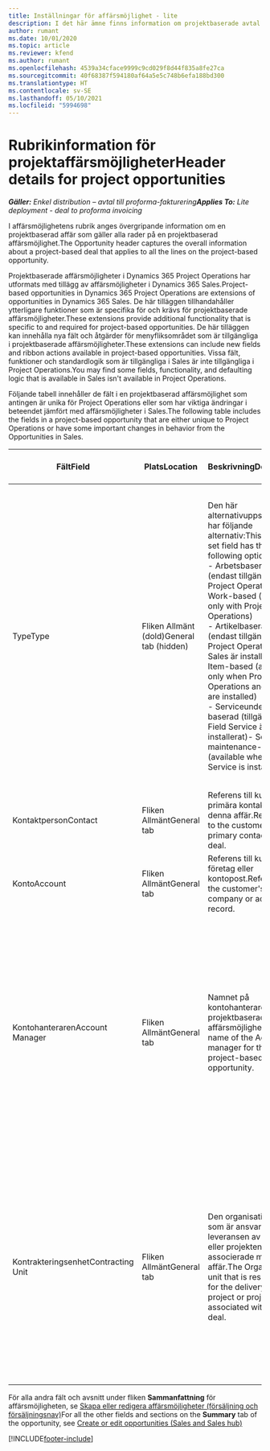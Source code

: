 ```yaml
---
title: Inställningar för affärsmöjlighet - lite
description: I det här ämne finns information om projektbaserade avtal och projektbaserade affärsmöjlighetsrader.
author: rumant
ms.date: 10/01/2020
ms.topic: article
ms.reviewer: kfend
ms.author: rumant
ms.openlocfilehash: 4539a34cface9999c9cd029f8d44f835a8fe27ca
ms.sourcegitcommit: 40f68387f594180af64a5e5c748b6efa188bd300
ms.translationtype: HT
ms.contentlocale: sv-SE
ms.lasthandoff: 05/10/2021
ms.locfileid: "5994698"
---
```

# <a name="header-details-for-project-opportunities"></a><span data-ttu-id="8fc48-103">Rubrikinformation för projektaffärsmöjligheter</span><span class="sxs-lookup"><span data-stu-id="8fc48-103">Header details for project opportunities</span></span>

<span data-ttu-id="8fc48-104">_**Gäller:** Enkel distribution – avtal till proforma-fakturering_</span><span class="sxs-lookup"><span data-stu-id="8fc48-104">_**Applies To:** Lite deployment - deal to proforma invoicing_</span></span>

<span data-ttu-id="8fc48-105">I affärsmöjlighetens rubrik anges övergripande information om en projektbaserad affär som gäller alla rader på en projektbaserad affärsmöjlighet.</span><span class="sxs-lookup"><span data-stu-id="8fc48-105">The Opportunity header captures the overall information about a project-based deal that applies to all the lines on the project-based opportunity.</span></span>

<span data-ttu-id="8fc48-106">Projektbaserade affärsmöjligheter i Dynamics 365 Project Operations har utformats med tillägg av affärsmöjligheter i Dynamics 365 Sales.</span><span class="sxs-lookup"><span data-stu-id="8fc48-106">Project-based opportunities in Dynamics 365 Project Operations are extensions of opportunities in Dynamics 365 Sales.</span></span> <span data-ttu-id="8fc48-107">De här tilläggen tillhandahåller ytterligare funktioner som är specifika för och krävs för projektbaserade affärsmöjligheter.</span><span class="sxs-lookup"><span data-stu-id="8fc48-107">These extensions provide additional functionality that is specific to and required for project-based opportunities.</span></span> <span data-ttu-id="8fc48-108">De här tilläggen kan innehålla nya fält och åtgärder för menyfliksområdet som är tillgängliga i projektbaserade affärsmöjligheter.</span><span class="sxs-lookup"><span data-stu-id="8fc48-108">These extensions can include new fields and ribbon actions available in project-based opportunities.</span></span> <span data-ttu-id="8fc48-109">Vissa fält, funktioner och standardlogik som är tillgängliga i Sales är inte tillgängliga i Project Operations.</span><span class="sxs-lookup"><span data-stu-id="8fc48-109">You may find some fields, functionality, and defaulting logic that is available in Sales isn't available in Project Operations.</span></span>

<span data-ttu-id="8fc48-110">Följande tabell innehåller de fält i en projektbaserad affärsmöjlighet som antingen är unika för Project Operations eller som har viktiga ändringar i beteendet jämfört med affärsmöjligheter i Sales.</span><span class="sxs-lookup"><span data-stu-id="8fc48-110">The following table includes the fields in a project-based opportunity that are either unique to Project Operations or have some important changes in behavior from the Opportunities in Sales.</span></span>

| <span data-ttu-id="8fc48-111">**Fält**</span><span class="sxs-lookup"><span data-stu-id="8fc48-111">**Field**</span></span> | <span data-ttu-id="8fc48-112">**Plats**</span><span class="sxs-lookup"><span data-stu-id="8fc48-112">**Location**</span></span> | <span data-ttu-id="8fc48-113">**Beskrivning**</span><span class="sxs-lookup"><span data-stu-id="8fc48-113">**Description**</span></span> | <span data-ttu-id="8fc48-114">**Inverkan nedströms**</span><span class="sxs-lookup"><span data-stu-id="8fc48-114">**Downstream impact**</span></span> |
| --- | --- | --- | --- |
| <span data-ttu-id="8fc48-115">Type</span><span class="sxs-lookup"><span data-stu-id="8fc48-115">Type</span></span> | <span data-ttu-id="8fc48-116">Fliken Allmänt (dold)</span><span class="sxs-lookup"><span data-stu-id="8fc48-116">General tab (hidden)</span></span> | <span data-ttu-id="8fc48-117">Den här alternativuppsättningen har följande alternativ:</span><span class="sxs-lookup"><span data-stu-id="8fc48-117">This option set field has the following options:</span></span></br><span data-ttu-id="8fc48-118">- Arbetsbaserad (endast tillgängligt med Project Operations)</span><span class="sxs-lookup"><span data-stu-id="8fc48-118">- Work-based (available only with Project Operations)</span></span></br><span data-ttu-id="8fc48-119">- Artikelbaserad (endast tillgänglig när Project Operations och Sales är installerat)</span><span class="sxs-lookup"><span data-stu-id="8fc48-119">- Item-based (available only when Project Operations and Sales are installed)</span></span></br><span data-ttu-id="8fc48-120">- Serviceunderhåll-baserad (tillgängligt när Field Service är installerat)</span><span class="sxs-lookup"><span data-stu-id="8fc48-120">- Service maintenance-based (available when Field Service is installed)</span></span> | <span data-ttu-id="8fc48-121">När du använder Project Operations anges värdet i det här fältet automatiskt som **Arbetsbaserad** som klassificerar affärsmöjligheten som projektbaserad.</span><span class="sxs-lookup"><span data-stu-id="8fc48-121">When you use Project Operations, this field value is automatically set to **Work-based** which classifies the Opportunity as project-based.</span></span> <span data-ttu-id="8fc48-122">En affärsmöjlighet bör vara projektbaserad för att aktivera alla projektspecifika tillägg och funktioner i den efterföljande försäljningsprocessen för affären.</span><span class="sxs-lookup"><span data-stu-id="8fc48-122">An Opportunity should be project-based to enable all project-specific extensions and functionality in the downstream sales process for this deal.</span></span> |
| <span data-ttu-id="8fc48-123">Kontaktperson</span><span class="sxs-lookup"><span data-stu-id="8fc48-123">Contact</span></span> | <span data-ttu-id="8fc48-124">Fliken Allmänt</span><span class="sxs-lookup"><span data-stu-id="8fc48-124">General tab</span></span> | <span data-ttu-id="8fc48-125">Referens till kundens primära kontakt för denna affär.</span><span class="sxs-lookup"><span data-stu-id="8fc48-125">Reference to the customer's primary contact for this deal.</span></span> | |
| <span data-ttu-id="8fc48-126">Konto</span><span class="sxs-lookup"><span data-stu-id="8fc48-126">Account</span></span> | <span data-ttu-id="8fc48-127">Fliken Allmänt</span><span class="sxs-lookup"><span data-stu-id="8fc48-127">General tab</span></span> | <span data-ttu-id="8fc48-128">Referens till kundens företag eller kontopost.</span><span class="sxs-lookup"><span data-stu-id="8fc48-128">Reference to the customer's company or account record.</span></span> | |
| <span data-ttu-id="8fc48-129">Kontohanteraren</span><span class="sxs-lookup"><span data-stu-id="8fc48-129">Account Manager</span></span> | <span data-ttu-id="8fc48-130">Fliken Allmänt</span><span class="sxs-lookup"><span data-stu-id="8fc48-130">General tab</span></span> | <span data-ttu-id="8fc48-131">Namnet på kontohanteraren för den projektbaserade affärsmöjligheten.</span><span class="sxs-lookup"><span data-stu-id="8fc48-131">The name of the Account manager for this project-based opportunity.</span></span> | <span data-ttu-id="8fc48-132">Kontoansvarig är ansvarig för att hantera relationen med kunden genom att fullborda arbetet på det här projektet.</span><span class="sxs-lookup"><span data-stu-id="8fc48-132">The Account manager is responsible for managing the relationship with the customer through the completion of this project.</span></span> <span data-ttu-id="8fc48-133">På grundval av den bokningsbara resursposten som är kopplad till kontohanteraren hämtas den avtalande enheten.</span><span class="sxs-lookup"><span data-stu-id="8fc48-133">Based on the bookable resource record tied to the Account manager, the contracting unit is defaulted.</span></span> |
| <span data-ttu-id="8fc48-134">Kontrakteringsenhet</span><span class="sxs-lookup"><span data-stu-id="8fc48-134">Contracting Unit</span></span> | <span data-ttu-id="8fc48-135">Fliken Allmänt</span><span class="sxs-lookup"><span data-stu-id="8fc48-135">General tab</span></span> | <span data-ttu-id="8fc48-136">Den organisationsenhet som är ansvarig för leveransen av projektet eller projekten som är associerade med denna affär.</span><span class="sxs-lookup"><span data-stu-id="8fc48-136">The Organization unit that is responsible for the delivery of the project or projects associated with this deal.</span></span> | <span data-ttu-id="8fc48-137">Den avtalande enheten är den avdelning i företaget som ska utföra projekten efter det att affären har stängts.</span><span class="sxs-lookup"><span data-stu-id="8fc48-137">The contracting unit is the division of the company that will complete the project(s) after the deal is closed.</span></span> <span data-ttu-id="8fc48-138">Varje avtalande enhet har en valuta och valutan används för att rapportera uppskattade och faktiska kostnader som uppstår under projektet.</span><span class="sxs-lookup"><span data-stu-id="8fc48-138">Every contracting unit has a currency, and this currency is used to report estimated and actual costs incurred during the project.</span></span> |

<span data-ttu-id="8fc48-139">För alla andra fält och avsnitt under fliken **Sammanfattning** för affärsmöjligheten, se [Skapa eller redigera affärsmöjligheter (försäljning och försäljningsnav)](/dynamics365/sales-enterprise/create-edit-opportunity-sales)</span><span class="sxs-lookup"><span data-stu-id="8fc48-139">For all the other fields and sections on the **Summary** tab of the opportunity, see [Create or edit opportunities (Sales and Sales hub)](/dynamics365/sales-enterprise/create-edit-opportunity-sales)</span></span>


[!INCLUDE[footer-include](../../includes/footer-banner.md)]
